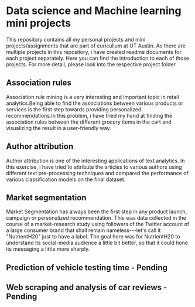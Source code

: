 # Data science and Machine learning mini projects
This repository contains all my personal projects and mini projects/assignments that are part of curicullum at UT Austin.
As there are multiple projects in this repository, i have created readme documents for each project separately. Here you can find the introduction to each of those projects. For more detail, please look into the respective project folder

## Association rules
Association rule mining is a very interesting and important topic in retail analytics.Being able to find the associations between various products or services is the first step towards providing personalized recommendations.In this problem, i have tried my hand at finding the association rules between the different grocery items in the cart and visualizing the result in a user-friendly way.

## Author attribution
Author attribution is one of the interesting applications of text analytics. In this exercise, i have tried to attribute the articles to various authors using different text pre-processing techniques and compared the performance of various classification models on the final dataset.  

## Market segmentation  
Market Segmentation has always been the first step in any product launch, campaign or personalized recommendation. This was data collected in the course of a market-research study using followers of the Twitter account of a large consumer brand that shall remain nameless---let's call it "NutrientH20" just to have a label. The goal here was for NutrientH20 to understand its social-media audience a little bit better, so that it could hone its messaging a little more sharply.  

## Prediction of vehicle testing time - Pending

## Web scraping and analysis of car reviews - Pending


